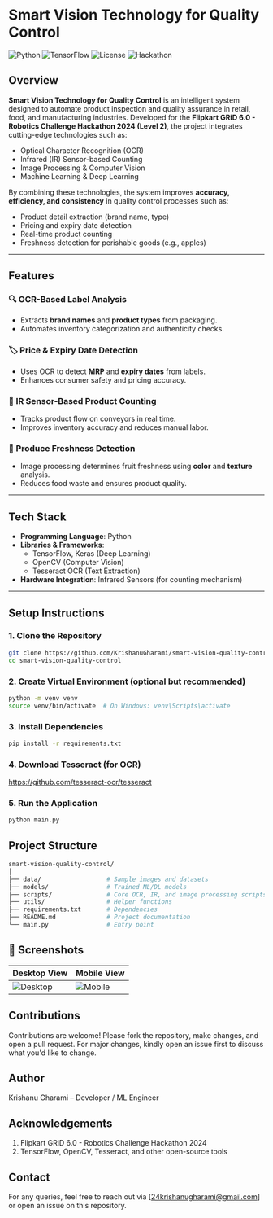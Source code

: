 # Smart Vision Technology for Quality Control

![Python](https://img.shields.io/badge/Python-3.8+-blue)
![TensorFlow](https://img.shields.io/badge/TensorFlow-2.x-orange)
![License](https://img.shields.io/badge/license-MIT-green)
![Hackathon](https://img.shields.io/badge/Flipkart%20GRiD%206.0-Robotics%20Challenge-9cf)

## Overview

**Smart Vision Technology for Quality Control** is an intelligent system designed to automate product inspection and quality assurance in retail, food, and manufacturing industries. Developed for the **Flipkart GRiD 6.0 - Robotics Challenge Hackathon 2024 (Level 2)**, the project integrates cutting-edge technologies such as:

- Optical Character Recognition (OCR)
- Infrared (IR) Sensor-based Counting
- Image Processing & Computer Vision
- Machine Learning & Deep Learning

By combining these technologies, the system improves **accuracy, efficiency, and consistency** in quality control processes such as:

- Product detail extraction (brand name, type)
- Pricing and expiry date detection
- Real-time product counting
- Freshness detection for perishable goods (e.g., apples)

---

## Features

### 🔍 OCR-Based Label Analysis
- Extracts **brand names** and **product types** from packaging.
- Automates inventory categorization and authenticity checks.

### 🏷️ Price & Expiry Date Detection
- Uses OCR to detect **MRP** and **expiry dates** from labels.
- Enhances consumer safety and pricing accuracy.

### 🔢 IR Sensor-Based Product Counting
- Tracks product flow on conveyors in real time.
- Improves inventory accuracy and reduces manual labor.

### 🍏 Produce Freshness Detection
- Image processing determines fruit freshness using **color** and **texture** analysis.
- Reduces food waste and ensures product quality.

---

## Tech Stack

- **Programming Language**: Python
- **Libraries & Frameworks**:
  - TensorFlow, Keras (Deep Learning)
  - OpenCV (Computer Vision)
  - Tesseract OCR (Text Extraction)
- **Hardware Integration**: Infrared Sensors (for counting mechanism)

---

## Setup Instructions

### 1. Clone the Repository
```bash
git clone https://github.com/KrishanuGharami/smart-vision-quality-control.git
cd smart-vision-quality-control
```
### 2. Create Virtual Environment (optional but recommended)
```bash
python -m venv venv
source venv/bin/activate  # On Windows: venv\Scripts\activate
```
### 3. Install Dependencies
```bash
pip install -r requirements.txt
```
### 4. Download Tesseract (for OCR)
https://github.com/tesseract-ocr/tesseract
### 5. Run the Application
```bash
python main.py
```

## Project Structure
```bash
smart-vision-quality-control/
│
├── data/                  # Sample images and datasets
├── models/                # Trained ML/DL models
├── scripts/               # Core OCR, IR, and image processing scripts
├── utils/                 # Helper functions
├── requirements.txt       # Dependencies
├── README.md              # Project documentation
└── main.py                # Entry point
```

## 📸 Screenshots
| Desktop View                                 | Mobile View                                |
| -------------------------------------------- | ------------------------------------------ |
| ![Desktop](https://github.com/user-attachments/assets/2c31a384-0e56-4de3-a33f-2325eac5d77d) | ![Mobile](https://github.com/user-attachments/assets/8584dbcf-dabd-487e-9f89-40004c90ed62) | 


## Contributions
Contributions are welcome! Please fork the repository, make changes, and open a pull request. For major changes, kindly open an issue first to discuss what you'd like to change.

## Author
Krishanu Gharami – Developer / ML Engineer

## Acknowledgements
1. Flipkart GRiD 6.0 - Robotics Challenge Hackathon 2024
2. TensorFlow, OpenCV, Tesseract, and other open-source tools

## Contact
For any queries, feel free to reach out via [24krishanugharami@gmail.com] or open an issue on this repository.
